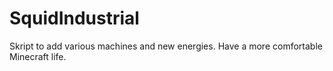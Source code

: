 # SquidIndustrial
Skript to add various machines and new energies. Have a more comfortable Minecraft life.
